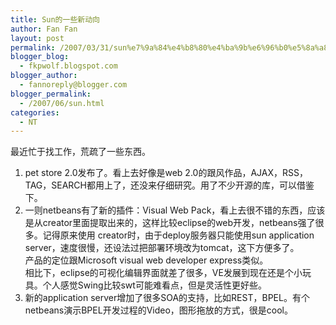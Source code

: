 ```yaml
---
title: Sun的一些新动向
author: Fan Fan
layout: post
permalink: /2007/03/31/sun%e7%9a%84%e4%b8%80%e4%ba%9b%e6%96%b0%e5%8a%a8%e5%90%91/
blogger_blog:
  - fkpwolf.blogspot.com
blogger_author:
  - fannoreply@blogger.com
blogger_permalink:
  - /2007/06/sun.html
categories:
  - NT
---
```

最近忙于找工作，荒疏了一些东西。  
1. pet store 2.0发布了。看上去好像是web 2.0的跟风作品，AJAX，RSS，TAG，SEARCH都用上了，还没来仔细研究。用了不少开源的库，可以借鉴下。  
2. 一则netbeans有了新的插件：Visual Web Pack，看上去很不错的东西，应该是从creator里面提取出来的，这样比较eclipse的web开发，netbeans强了很多。记得原来使用 creator时，由于deploy服务器只能使用sun application server，速度很慢，还设法过把部署环境改为tomcat，这下方便多了。  
产品的定位跟Microsoft visual web developer express类似。  
相比下，eclipse的可视化编辑界面就差了很多，VE发展到现在还是个小玩具。个人感觉Swing比较swt可能难看点，但是灵活性更好些。  
3. 新的application server增加了很多SOA的支持，比如REST，BPEL。有个netbeans演示BPEL开发过程的Video，图形拖放的方式，很是cool。